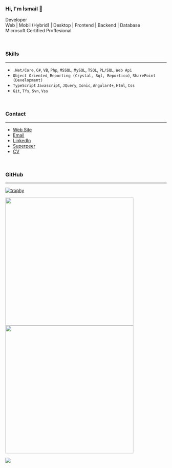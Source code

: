 ### Hi, I'm İsmail 👋
<p>
  Developer
  <br>
  Web | Mobil (Hybrid) | Desktop | Frontend | Backend | Database
  <br>
  Microsoft Certified Proffesional
</p>

<br>
<p>
 <h3>Skills</h3>
</p>
<hr>

- `.Net/Core`, `C#`, `VB`, `Php`, `MSSQL`, `MySQL`, `TSQL`, `PL/SQL`, `Web Api`
- `Object Oriented`, `Reporting (Crystal, Sql, Reportico)`, `SharePoint (Development)`
- `TypeScript` `Javascript`, `JQuery`, `Ionic`, `Angular4+`, `Html`, `Css`
- `Git`, `Tfs`, `Svn`, `Vss`

<br>
<p>
 <h3>Contact</h3>
</p>
<hr>

- [Web Site](https://www.ismailaktas.com)  
- [Email](mailto:aktasismail@yahoo.com)
- [LinkedIn](https://www.linkedin.com/in/ismail-akta%C5%9F-927a0b52)
- [Superpeer](https://superpeer.com/ismailaktas)
- [CV](https://www.ismailaktas.com/wp-content/uploads/2022/01/ismailaktascv.pdf)

<br>
<p>
 <h3>GitHub</h3>
</p>
<hr>

[![trophy](https://github-profile-trophy.vercel.app/?username=ismailaktas)](https://github.com/ryo-ma/github-profile-trophy)

<p>
  <img src = "https://github-readme-stats.vercel.app/api?username=ismailaktas&show_icons=true" width = 400>
  <img src = "https://github-readme-streak-stats.herokuapp.com?user=ismailaktas&hide_border=true" width = 400>
</p>

<img src = "https://github-readme-stats.vercel.app/api/top-langs/?username=ismailaktas&layout=compact">



